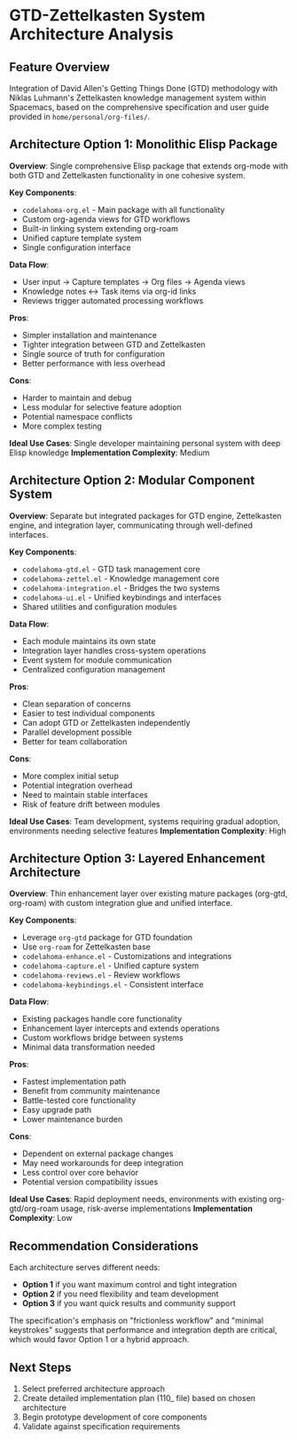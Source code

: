 # GTD-Zettelkasten System Architecture Analysis

## Feature Overview
Integration of David Allen's Getting Things Done (GTD) methodology with Niklas Luhmann's Zettelkasten knowledge management system within Spacemacs, based on the comprehensive specification and user guide provided in `home/personal/org-files/`.

## Architecture Option 1: Monolithic Elisp Package

**Overview**: Single comprehensive Elisp package that extends org-mode with both GTD and Zettelkasten functionality in one cohesive system.

**Key Components**:
- `codelahoma-org.el` - Main package with all functionality
- Custom org-agenda views for GTD workflows  
- Built-in linking system extending org-roam
- Unified capture template system
- Single configuration interface

**Data Flow**: 
- User input → Capture templates → Org files → Agenda views
- Knowledge notes ↔ Task items via org-id links
- Reviews trigger automated processing workflows

**Pros**:
- Simpler installation and maintenance
- Tighter integration between GTD and Zettelkasten
- Single source of truth for configuration
- Better performance with less overhead

**Cons**:
- Harder to maintain and debug
- Less modular for selective feature adoption
- Potential namespace conflicts
- More complex testing

**Ideal Use Cases**: Single developer maintaining personal system with deep Elisp knowledge
**Implementation Complexity**: Medium

## Architecture Option 2: Modular Component System

**Overview**: Separate but integrated packages for GTD engine, Zettelkasten engine, and integration layer, communicating through well-defined interfaces.

**Key Components**:
- `codelahoma-gtd.el` - GTD task management core
- `codelahoma-zettel.el` - Knowledge management core  
- `codelahoma-integration.el` - Bridges the two systems
- `codelahoma-ui.el` - Unified keybindings and interfaces
- Shared utilities and configuration modules

**Data Flow**:
- Each module maintains its own state
- Integration layer handles cross-system operations
- Event system for module communication
- Centralized configuration management

**Pros**:
- Clean separation of concerns
- Easier to test individual components
- Can adopt GTD or Zettelkasten independently
- Parallel development possible
- Better for team collaboration

**Cons**:
- More complex initial setup
- Potential integration overhead
- Need to maintain stable interfaces
- Risk of feature drift between modules

**Ideal Use Cases**: Team development, systems requiring gradual adoption, environments needing selective features
**Implementation Complexity**: High

## Architecture Option 3: Layered Enhancement Architecture

**Overview**: Thin enhancement layer over existing mature packages (org-gtd, org-roam) with custom integration glue and unified interface.

**Key Components**:
- Leverage `org-gtd` package for GTD foundation
- Use `org-roam` for Zettelkasten base
- `codelahoma-enhance.el` - Customizations and integrations
- `codelahoma-capture.el` - Unified capture system
- `codelahoma-reviews.el` - Review workflows
- `codelahoma-keybindings.el` - Consistent interface

**Data Flow**:
- Existing packages handle core functionality
- Enhancement layer intercepts and extends operations
- Custom workflows bridge between systems
- Minimal data transformation needed

**Pros**:
- Fastest implementation path
- Benefit from community maintenance
- Battle-tested core functionality
- Easy upgrade path
- Lower maintenance burden

**Cons**:
- Dependent on external package changes
- May need workarounds for deep integration
- Less control over core behavior
- Potential version compatibility issues

**Ideal Use Cases**: Rapid deployment needs, environments with existing org-gtd/org-roam usage, risk-averse implementations
**Implementation Complexity**: Low

## Recommendation Considerations

Each architecture serves different needs:

- **Option 1** if you want maximum control and tight integration
- **Option 2** if you need flexibility and team development
- **Option 3** if you want quick results and community support

The specification's emphasis on "frictionless workflow" and "minimal keystrokes" suggests that performance and integration depth are critical, which would favor Option 1 or a hybrid approach.

## Next Steps

1. Select preferred architecture approach
2. Create detailed implementation plan (110_ file) based on chosen architecture
3. Begin prototype development of core components
4. Validate against specification requirements